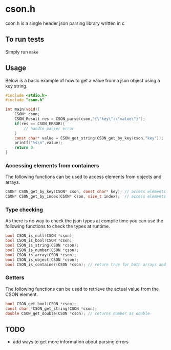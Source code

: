 # cson.h
cson.h is a single header json parsing library written in c

## To run tests

Simply run `make`

## Usage

Below is a basic example of how to get a value from a json object using a key string.

```C
#include <stdio.h>
#include "cson.h"

int main(void){
	CSON* cson;
	CSON_Result res = CSON_parse(cson,"{\"key\":\"value\"}");
	if(res == CSON_ERROR){
		// handle parser error
	}
	const char* value = CSON_get_string(CSON_get_by_key(cson,"key"));
	printf("%s\n",value);
	return 0;
}
```

### Accessing elements from containers

The following functions can be used to access elements from objects and arrays.

```C
CSON* CSON_get_by_key(CSON* cson, const char* key); // access elements from objects
CSON* CSON_get_by_index(CSON* cson, size_t index);  // access elements from arrays
```

### Type checking

As there is no way to check the json types at compile time you can use the following functions to check the types at runtime.

```C
bool CSON_is_null(CSON *cson);
bool CSON_is_bool(CSON *cson);
bool CSON_is_string(CSON *cson);
bool CSON_is_number(CSON *cson);
bool CSON_is_array(CSON *cson);
bool CSON_is_object(CSON *cson);
bool CSON_is_container(CSON *cson); // return true for both arrays and objects
```

### Getters

The following functions can be used to retrieve the actual value from the CSON element.

```C
bool CSON_get_bool(CSON *cson);
const char *CSON_get_string(CSON *cson);
double CSON_get_double(CSON *cson); // returns number as double
```

## TODO

- add ways to get more information about parsing errors

